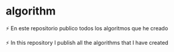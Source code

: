 # algorithm

⚡️ En este repositorio publico todos los algoritmos que he creado 

⚡️ In this repository I publish all the algorithms that I have created
